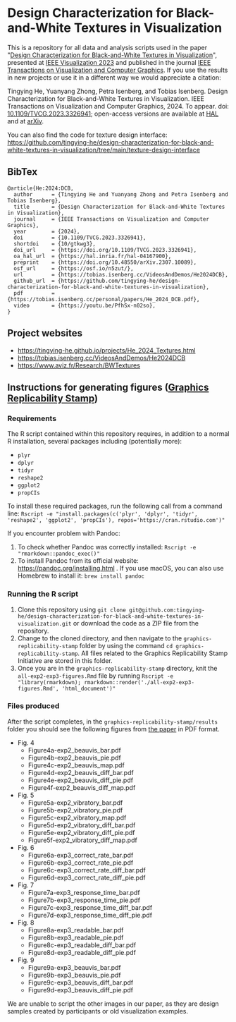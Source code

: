 # Design Characterization for Black-and-White Textures in Visualization

This is a repository for all data and analysis scripts used in the paper "[Design Characterization for Black-and-White Textures in Visualization](https://doi.org/10.1109/TVCG.2023.3326941)", presented at [IEEE Visualization 2023](http://ieeevis.org/year/2023/welcome) and published in the journal [IEEE Transactions on Visualization and Computer Graphics](https://ieeexplore.ieee.org/xpl/RecentIssue.jsp?punumber=2945). If you use the results in new projects or use it in a different way we would appreciate a citation:

Tingying He, Yuanyang Zhong, Petra Isenberg, and Tobias Isenberg. Design Characterization for Black-and-White Textures in Visualization. IEEE Transactions on Visualization and Computer Graphics, 2024. To appear. doi: [10.1109/TVCG.2023.3326941](https://doi.org/10.1109/TVCG.2023.3326941); open-access versions are available at [HAL](https://inria.hal.science/hal-04167900) and at [arXiv](https://arxiv.org/abs/2307.10089).

You can also find the code for texture design interface: https://github.com/tingying-he/design-characterization-for-black-and-white-textures-in-visualization/tree/main/texture-design-interface

## BibTex

```
@article{He:2024:DCB,
  author      = {Tingying He and Yuanyang Zhong and Petra Isenberg and Tobias Isenberg},
  title       = {Design Characterization for Black-and-White Textures in Visualization},
  journal     = {IEEE Transactions on Visualization and Computer Graphics},
  year        = {2024},
  doi         = {10.1109/TVCG.2023.3326941},
  shortdoi    = {10/gtkwg3},
  doi_url     = {https://doi.org/10.1109/TVCG.2023.3326941},
  oa_hal_url  = {https://hal.inria.fr/hal-04167900},
  preprint    = {https://doi.org/10.48550/arXiv.2307.10089},
  osf_url     = {https://osf.io/n5zut/},
  url         = {https://tobias.isenberg.cc/VideosAndDemos/He2024DCB},
  github_url  = {https://github.com/tingying-he/design-characterization-for-black-and-white-textures-in-visualization},
  pdf         = {https://tobias.isenberg.cc/personal/papers/He_2024_DCB.pdf},
  video       = {https://youtu.be/PfhSx-n02so},
}
```

## Project websites

* https://tingying-he.github.io/projects/He_2024_Textures.html
* https://tobias.isenberg.cc/VideosAndDemos/He2024DCB
* https://www.aviz.fr/Research/BWTextures

## Instructions for generating figures ([Graphics Replicability Stamp](https://www.replicabilitystamp.org/))
### Requirements

The R script contained within this repository requires, in addition to a normal R installation, several packages including (potentially more):

* `plyr`
* `dplyr`
* `tidyr`
* `reshape2`
* `ggplot2`
* `propCIs`

To install these required packages, run the following call from a command line: `Rscript -e "install.packages(c('plyr', 'dplyr', 'tidyr', 'reshape2', 'ggplot2', 'propCIs'), repos='https://cran.rstudio.com')"`

If you encounter problem with Pandoc:
1. To check whether Pandoc was correctly installed: ``Rscript -e "rmarkdown::pandoc_exec()"``
2. To install Pandoc from its official website: https://pandoc.org/installing.html . If you use macOS, you can also use Homebrew to install it: ``brew install pandoc``

### Running the R script

1. Clone this repository using `git clone git@github.com:tingying-he/design-characterization-for-black-and-white-textures-in-visualization.git` or download the code as a ZIP file from the repository.
2. Change to the cloned directory, and then navigate to the `graphics-replicability-stamp` folder by using the command `cd graphics-replicability-stamp`. All files related to the Graphics Replicability Stamp Initiative are stored in this folder.
3. Once you are in the `graphics-replicability-stamp` directory, knit the `all-exp2-exp3-figures.Rmd` file by running `Rscript -e "library(rmarkdown); rmarkdown::render('./all-exp2-exp3-figures.Rmd', 'html_document')"`

### Files produced

After the script completes, in the `graphics-replicability-stamp/results` folder you should see the following figures from [the paper](https://tingying-he.github.io/assets/publications/papers/He_2024_Textures.pdf) in PDF format.

* Fig. 4 
  * Figure4a-exp2_beauvis_bar.pdf
  * Figure4b-exp2_beauvis_pie.pdf
  * Figure4c-exp2_beauvis_map.pdf
  * Figure4d-exp2_beauvis_diff_bar.pdf
  * Figure4e-exp2_beauvis_diff_pie.pdf
  * Figure4f-exp2_beauvis_diff_map.pdf
* Fig. 5
  * Figure5a-exp2_vibratory_bar.pdf
  * Figure5b-exp2_vibratory_pie.pdf
  * Figure5c-exp2_vibratory_map.pdf
  * Figure5d-exp2_vibratory_diff_bar.pdf
  * Figure5e-exp2_vibratory_diff_pie.pdf
  * Figure5f-exp2_vibratory_diff_map.pdf
* Fig. 6
  * Figure6a-exp3_correct_rate_bar.pdf
  * Figure6b-exp3_correct_rate_pie.pdf
  * Figure6c-exp3_correct_rate_diff_bar.pdf
  * Figure6d-exp3_correct_rate_diff_pie.pdf
* Fig. 7
  * Figure7a-exp3_response_time_bar.pdf
  * Figure7b-exp3_response_time_pie.pdf
  * Figure7c-exp3_response_time_diff_bar.pdf
  * Figure7d-exp3_response_time_diff_pie.pdf
* Fig. 8
  * Figure8a-exp3_readable_bar.pdf
  * Figure8b-exp3_readable_pie.pdf
  * Figure8c-exp3_readable_diff_bar.pdf
  * Figure8d-exp3_readable_diff_pie.pdf
* Fig. 9
  * Figure9a-exp3_beauvis_bar.pdf
  * Figure9b-exp3_beauvis_pie.pdf
  * Figure9c-exp3_beauvis_diff_bar.pdf
  * Figure9d-exp3_beauvis_diff_pie.pdf

We are unable to script the other images in our paper, as they are design samples created by participants or old visualization examples.
